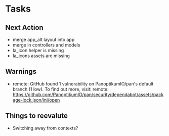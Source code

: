 # Tasks

## Next Action

* merge app_alt layout into app
* merge in controllers and models
* la_icon helper is missing
* la_icons assets are missing

## Warnings

* remote: GitHub found 1 vulnerability on PanoptikumIO/pan's default branch (1 low). To find out more, visit:
  remote:  <https://github.com/PanoptikumIO/pan/security/dependabot/assets/package-lock.json/ini/open>

## Things to reevalute

* Switching away from contexts?
